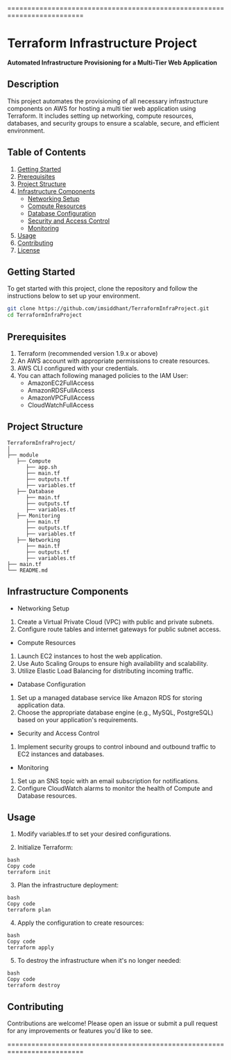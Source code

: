 =========================================================================

# Terraform Infrastructure Project

**Automated Infrastructure Provisioning for a Multi-Tier Web Application**

## Description

This project automates the provisioning of all necessary infrastructure components on AWS for hosting a multi tier web application using Terraform. It includes setting up networking, compute resources, databases, and security groups to ensure a scalable, secure, and efficient environment.

## Table of Contents

1. [Getting Started](#getting-started)
2. [Prerequisites](#prerequisites)
3. [Project Structure](#project-structure)
4. [Infrastructure Components](#infrastructure-components)
   - [Networking Setup](#networking-setup)
   - [Compute Resources](#compute-resources)
   - [Database Configuration](#database-configuration)
   - [Security and Access Control](#security-and-access-control)
   - [Monitoring](#monitoring)
5. [Usage](#usage)
6. [Contributing](#contributing)
7. [License](#license)

## Getting Started

To get started with this project, clone the repository and follow the instructions below to set up your environment.

```bash
git clone https://github.com/imsiddhant/TerraformInfraProject.git
cd TerraformInfraProject
```

## Prerequisites

1. Terraform (recommended version 1.9.x or above)
2. An AWS account with appropriate permissions to create resources.
3. AWS CLI configured with your credentials.
4. You can attach following managed policies to the IAM User:
   - AmazonEC2FullAccess
   - AmazonRDSFullAccess
   - AmazonVPCFullAccess
   - CloudWatchFullAccess

## Project Structure

```
TerraformInfraProject/
│
├── module
   ├── Compute
      ├── app.sh
      ├── main.tf
      ├── outputs.tf
      ├── variables.tf
   ├── Database
      ├── main.tf
      ├── outputs.tf
      ├── variables.tf
   ├── Monitoring
      ├── main.tf
      ├── outputs.tf
      ├── variables.tf
   ├── Networking
      ├── main.tf
      ├── outputs.tf
      ├── variables.tf
├── main.tf
└── README.md
```

## Infrastructure Components

- Networking Setup
1. Create a Virtual Private Cloud (VPC) with public and private subnets.
2. Configure route tables and internet gateways for public subnet access.

- Compute Resources
1. Launch EC2 instances to host the web application.
2. Use Auto Scaling Groups to ensure high availability and scalability.
3. Utilize Elastic Load Balancing for distributing incoming traffic.

- Database Configuration
1. Set up a managed database service like Amazon RDS for storing application data.
2. Choose the appropriate database engine (e.g., MySQL, PostgreSQL) based on your application's requirements.

- Security and Access Control
1. Implement security groups to control inbound and outbound traffic to EC2 instances and databases.

- Monitoring
1. Set up an SNS topic with an email subscription for notifications.
2. Configure CloudWatch alarms to monitor the health of Compute and Database resources.

## Usage

1. Modify variables.tf to set your desired configurations.

2. Initialize Terraform:
```
bash
Copy code
terraform init
```

3. Plan the infrastructure deployment:
```
bash
Copy code
terraform plan
```

4. Apply the configuration to create resources:
```
bash
Copy code
terraform apply
```

5. To destroy the infrastructure when it's no longer needed:
```
bash
Copy code
terraform destroy
```

## Contributing
Contributions are welcome! Please open an issue or submit a pull request for any improvements or features you'd like to see.

=========================================================================